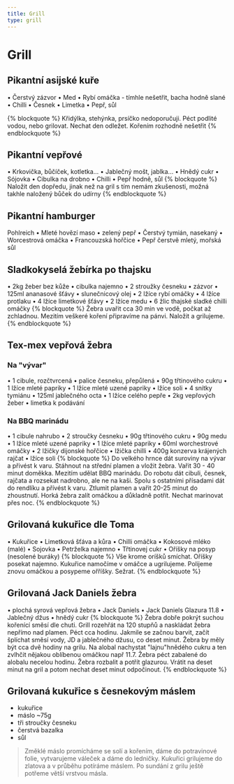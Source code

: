```yaml
---
title: Grill
type: grill
---
```

# Grill

##  Pikantní asijské kuře

• Čerstvý zázvor
• Med
• Rybí omáčka - tímhle nešetřit, bacha hodně slané
• Chilli
• Česnek
• Limetka
• Pepř, sůl

{% blockquote %}
Křidýlka, stehýnka, prsíčko nedoporučuji. Péct podlité vodou, nebo grilovat.
Nechat den odležet. Kořením rozhodně nešetřit
{% endblockquote  %}

## Pikantní vepřové

   • Krkovička, bůčíček, kotletka...
   • Jablečný mošt, jablka...
   • Hnědý cukr
   • Sójovka
   • Cibulka na drobno
   • Chilli
   • Pepř hodně, sůl
   {% blockquote %}
   Naložit den dopředu, jinak než na gril s tím nemám zkušenosti, možná takhle naložený bůček do udírny
{% endblockquote  %}

## Pikantní hamburger

   Pohlreich
   • Mleté hovězí maso
   • zelený pepř
   • Čerstvý tymián, nasekaný
   • Worcestrová omáčka
   • Francouzská hořčice
   • Pepř čerstvě mletý, mořská sůl
   
## Sladkokyselá žebírka po thajsku

   • 2kg žeber bez kůže
   • cibulka najemno
   • 2 stroužky česneku
   • zázvor
   • 125ml ananasové šťávy
   • slunečnicový olej
   • 2 lžíce rybí omáčky
   • 4 lžíce protlaku
   • 4 lžíce limetkové šťávy
   • 2 lžíce medu
   • 6 žlic thajské sladké chilli omáčky
      {% blockquote %}
   Žebra uvařit cca 30 min ve vodě, počkat až zchladnou. Mezitím veškeré koření připravíme na pánvi. Naložit a grilujeme.
{% endblockquote  %}

## Tex-mex vepřová žebra

### Na "vývar"

• 1 cibule, rozčtvrcená
• palice česneku, přepůlená
• 90g třtinového cukru
• 1 lžíce mleté papriky
• 1 lžíce mleté uzené papriky
• lžíce soli
• 4 snítky tymiánu
• 125ml jablečného octa
• 1 lžíce celého pepře
• 2kg vepřových žeber
• limetka k podávání

### Na BBQ marinádu

• 1 cibule nahrubo
• 2 stroučky česneku
• 90g třtinového cukru
• 90g medu
• 1 lžíce mleté uzené papriky
• 1 lžíce mleté papriky
• 60ml worchestrové omáčky
• 2 lžičky dijonské hořčice
• lžička chilli
• 400g konzerva krájených rajčat
• lžíce soli
   {% blockquote %}
Do velkého hrnce dát suroviny na vývar a přivést k varu. Stáhnout na střední plamen a vložit žebra. Vařit 30 - 40
minut doměkka.
Mezitím udělat BBQ marinádu. Do robotu dát cibuli, česnek, rajčata a rozsekat nadrobno, ale ne na kaši. Spolu s
ostatními přísadami dát do rendlíku a přívést k varu. Ztlumit plamen a vařit 20-25 minut do zhoustnutí.
Horká žebra zalít omáčkou a důkladně potřít. Nechat marinovat přes noc.
{% endblockquote  %}

## Grilovaná kukuřice dle Toma

   • Kukuřice
   • Limetková šťáva a kůra
   • Chilli omáčka
   • Kokosové mléko (malé)
   • Sojovka
   • Petrželka najemno
   • Třtinovej cukr
   • Oříšky na posyp (nesolené buráky)
      {% blockquote %}
   Vše krome oríšků smíchat. Oříšky posekat najemno. Kukuřice namočíme v omáčce a ugrilujeme. Polijeme znovu omáčkou a posypeme ořříšky. Sežrat.
{% endblockquote  %}

## Grilovaná Jack Daniels žebra

   • plochá syrová vepřová žebra
   • Jack Daniels
   • Jack Daniels Glazura 11.8
   • Jablečný džus
   • hnědý cukr
      {% blockquote %}
   Žebra dobře pokrýt suchou kořenící směsí dle chuti. Grill rozehřát na 120 stupňů a naskládat žebra nepřímo nad plamen.
   Péct cca hodinu. Jakmile se začnou barvit, začít šplíchat
   směsí vody, JD a jablečného džusu, co deset minut. Žebra
   by měly být cca dvě hodiny na grilu.
   Na alobal nachystat "lajnu"hnědého cukru a ten zvlhčit nějakou oblíbenou omáčkou např 11.7. Žebra péct zabalené do
   alobalu necelou hodinu.
   Žebra rozbalit a potřít glazurou. Vrátit na deset minut na
   gril a potom nechat deset minut odpočinout.
   {% endblockquote  %}

## Grilovaná kukuřice s česnekovým máslem

* kukuřice
* máslo ~75g
* tři stroučky česneku
* čerstvá bazalka
* sůl

> Změklé máslo promícháme se solí a kořením, dáme do potravinové folie, vytvarujeme váleček a dáme do ledničky. Kukuřici grilujeme do zlatova a v průběhu potíráme máslem. Po sundání z grilu ještě potřeme větší vrstvou másla.